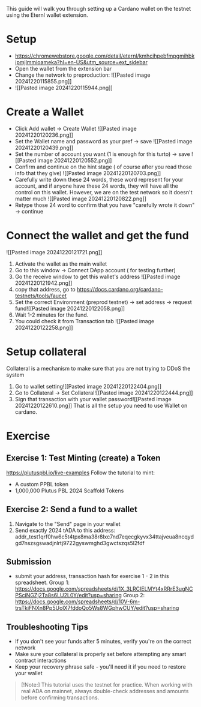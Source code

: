 This guide will walk you through setting up a Cardano wallet on the testnet using the Eternl wallet extension.
# Setup
* https://chromewebstore.google.com/detail/eternl/kmhcihpebfmpgmihbkipmjlmmioameka?hl=en-US&utm_source=ext_sidebar
* Open the wallet from the extension bar
* Change the network to preproduction: ![[Pasted image 20241220115855.png]]
* ![[Pasted image 20241220115944.png]]
# Create a Wallet
* Click Add wallet -> Create Wallet
![[Pasted image 20241220120236.png]]
* Set the Wallet name and password as your pref -> save
 ![[Pasted image 20241220120439.png]]
 * Set the number of account you want (1 is enough for this turto) -> save
  ![[Pasted image 20241220120552.png]]
  * Confirm and continue on the hint stage ( of course after you read those info that they give)
  ![[Pasted image 20241220120703.png]]
  * Carefully write down these 24 words, these word represent for your account, and if anyone have these 24 words, they will have all the control on this wallet. However, we are on the test network so it doesn't matter much 
  ![[Pasted image 20241220120822.png]]
  * Retype those 24 word to confirm that you have "carefully wrote it down" -> continue
# Connect the wallet and get the fund
![[Pasted image 20241220121721.png]]
1. Activate the wallet as the main wallet
2. Go to this window -> Connect DApp account ( for testing further)
3. Go the receive window to get this wallet's address
![[Pasted image 20241220121942.png]]
5. copy that address, go to https://docs.cardano.org/cardano-testnets/tools/faucet
6. Set the correct Environment (preprod testnet) -> set address  -> request fund![[Pasted image 20241220122058.png]]
7. Wait 1-2 minutes for the fund.
8. You could check it from Transaction tab ![[Pasted image 20241220122258.png]]
# Setup collateral
Collateral is a mechanism to make sure that you are not trying to DDoS the system
1. Go to wallet setting![[Pasted image 20241220122404.png]]
2. Go to Collateral -> Set Collateral![[Pasted image 20241220122444.png]]
3. Sign that transaction with your wallet password![[Pasted image 20241220122610.png]]
That is all the setup you need to use Wallet on cardano.
# Exercise 
## Exercise 1: Test Minting (create) a Token
https://plutuspbl.io/live-examples
Follow the tutorial to mint: 
- A custom PPBL token
- 1,000,000 Plutus PBL 2024 Scaffold Tokens
## Exercise 2: Send a fund to a wallet
1. Navigate to the "Send" page in your wallet 
2. Send exactly 2024 tADA to this address: addr_test1qrf0hw6c5t4tpx8ma38r8lxc7nd7eqecgkyvx34ttajveua8ncqydgd7nszsgswadjnlrtj9722gyswmghd3gwctszqs5l2fdf

## Submission 
* submit your address, transaction hash for exercise 1 - 2 in this spreadsheet.
Group 1:
https://docs.google.com/spreadsheets/d/1X_3LRCIELMYt4xRRrE3ugNCPSciNGZj2Ta8s6LU2L0Y/edit?usp=sharing
Group 2:
https://docs.google.com/spreadsheets/d/10V-6m-trsTkiFNXn8Pp5UolX7fddoQo5Ws8WGphwCUY/edit?usp=sharing
## Troubleshooting Tips
- If you don't see your funds after 5 minutes, verify you're on the correct network
- Make sure your collateral is properly set before attempting any smart contract interactions
- Keep your recovery phrase safe - you'll need it if you need to restore your wallet

> [!Note:] 
> This tutorial uses the testnet for practice. When working with real ADA on mainnet, always double-check addresses and amounts before confirming transactions.